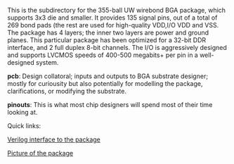 This is the subdirectory for the 355-ball UW wirebond BGA package, which supports 3x3 die and smaller. It provides 135 signal pins, out of a total of 269 bond pads (the rest are used for high-quality VDD,I/O VDD and VSS. The package has 4 layers; the inner two layers are power and ground planes. This particular package has been optimized for a 32-bit DDR interface, and 2 full duplex 8-bit channels. The I/O is aggressively designed and supports LVCMOS speeds of 400-500 megabits+ per pin in a well-designed system.

**pcb**:  Design collatoral; inputs and outputs to BGA substrate designer; 
             mostly for curiousity but also potentially for modelling the package, clarifications, or modifying the substrate.

**pinouts**: This is what most chip designers will spend most of their time looking at.

Quick links:

   [Verilog interface to the package](https://github.com/bespoke-silicon-group/bsg_packaging/blob/master/uw_bga/pinouts/bsg_asic_cloud/common/verilog/bsg_pinout.v)
   
   [Picture of the package](https://github.com/bespoke-silicon-group/bsg_packaging/blob/master/uw_bga/UW_BGA.png)

